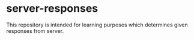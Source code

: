 # server-responses
This repository is intended for learning purposes which determines given responses from server.
